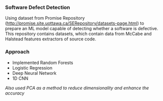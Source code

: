 ### Software Defect Detection
Using dataset from Promise Repository (http://promise.site.uottawa.ca/SERepository/datasets-page.html) to prepare an ML model capable of detecting whether a software is defective.
This repository contains datasets, which contain data from McCabe and Halstead features extractors of source code.

### Approach
* Implemented Random Forests
* Logistic Regression
* Deep Neural Network
* 1D CNN
  
_Also used PCA as a method to reduce dimensionality and enhance the accuracy_
